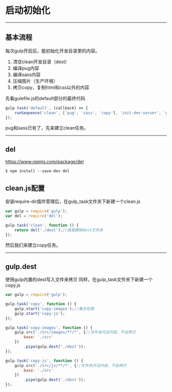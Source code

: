 # 启动初始化
---

## 基本流程

每次gulp开启后，能初始化开发目录里的内容。

1. 清空clean开发目录（dest）
2. 编译pug内容
3. 编译sass内容
4. 压缩图片（生产环境）
5. 拷贝copy，复制html和css以外的内容

先看gulefile.js的default部分的最终代码

```js
gulp.task('default', (callback) => {
    runSequence('clean', ['pug', 'sass', 'copy'], 'init-dev-server', 'watch', callback);
});
```

pug和sass已有了，先来建立clean任务。

---

## del

https://www.npmjs.com/package/del

```
$ npm install --save-dev del
```

## clean.js配置

安装require-dir插件管理后，在gulp_task文件夹下新建一个clean.js

```js
var gulp = require('gulp');
var del = require('del');

gulp.task('clean', function () {
    return del('./dest');//直接删除dest文件夹
});
```

然后我们来建立copy任务。

---

## gulp.dest

使用gulp内置的dest写入文件来拷贝
同样，在gulp_task文件夹下新建一个copy.js

```js
var gulp = require('gulp');

gulp.task('copy', function () {
    gulp.start('copy-images');//集合处理
    gulp.start('copy-js');
});

gulp.task('copy-images', function () {
    gulp.src('./src/images/**/*', {//文件夹内没内容，不会拷贝
        base: './src'
    })
        .pipe(gulp.dest('./dest'));
});

gulp.task('copy-js', function () {
    gulp.src('./src/js/**/*', {//文件夹内没内容，不会拷贝
        base: './src'
    })
        .pipe(gulp.dest('./dest'));
});
```





